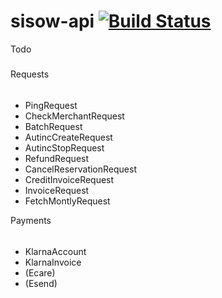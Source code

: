 sisow-api [![Build Status](https://travis-ci.org/LemonWeb/sisow-api.svg?branch=master)](https://travis-ci.org/LemonWeb/sisow-api)
======

Todo
#####

Requests
######
- PingRequest
- CheckMerchantRequest
- BatchRequest
- AutincCreateRequest
- AutincStopRequest
- RefundRequest
- CancelReservationRequest
- CreditInvoiceRequest
- InvoiceRequest
- FetchMontlyRequest

Payments
######
- KlarnaAccount
- KlarnaInvoice
- (Ecare)
- (Esend)
